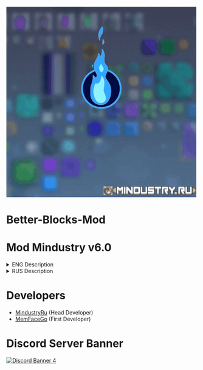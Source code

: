 ![Logo](sprites/ReadMe/Logo.gif)

# Better-Blocks-Mod
# Mod Mindustry v6.0
<details> 
  <summary>ENG Description</summary>
Better-Blocks-Mod: This mod adds more blocks, materials and enemies (In development).

The mod is developed specifically for mindustry.ru

For all questions, write to Discord: https://discord.mindustry.ru/
![Discord Shield](https://discordapp.com/api/guilds/658670734222163989/widget.png?style=shield)

Also, everyone can contribute to the development of the mod!
This mod will operate on our server.
The server connection addresses are on the website: https://mindustry.ru/
</details>

<details> 
  <summary>RUS Description</summary>
Better-Blocks-Mod: Этот мод добавляет больше блоков, материалов и врагов(В разаработке).

Мод разрабатывается специально для mindustry.ru

По всем вопросам пишите в Discord: https://discord.mindustry.ru/
![Discord Shield](https://discordapp.com/api/guilds/658670734222163989/widget.png?style=shield)

Так же все желающие могут внести вклад в развитие мода!
Этот мод будет действовать у нас на сервере.
Адреса подключения к серверам находятся на сайте: https://mindustry.ru/
</details>


# Developers

- [MindustryRu](https://github.com/MindustryRu) (Head Developer)
- [MemFaceGo](https://github.com/MemFaceGo) (First Developer)


# Discord Server Banner

<a href="https://discord.mindustry.ru/"><img src="https://discordapp.com/api/guilds/658670734222163989/widget.png?style=banner4" alt="Discord Banner 4"/></a>